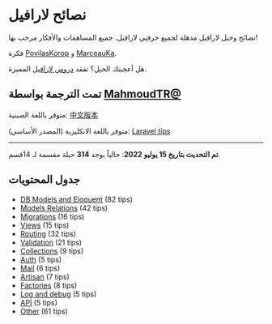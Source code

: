 # نصائح لارافيل

نصائح وحيل لارافيل مذهلة لجميع حرفيي لارافيل. جميع المساهمات والأفكار مرحب بها!

فكرة [PovilasKorop](https://github.com/PovilasKorop) و [MarceauKa](https://github.com/MarceauKa).

هل أعجبتك الحيل؟ تفقد [دروس لارافيل](https://laraveldaily.teachable.com/?utm_source=github&utm_campaign=laravel-tips) المميزة.

تمت الترجمة بواسطة [MahmoudTR@](https://github.com/Mahmoud217TR?tab=overview&from=2022-07-01&to=2022-07-15)
---

متوفر باللغة الصينية:
[中文版本](https://github.com/Lysice/laravel-tips-chinese/blob/master/README-zh.md)

متوفر باللغة الانكليزية (المصدر الأساسي):
[Laravel tips](https://github.com/LaravelDaily/laravel-tips)


---

**تم التحديث بتاريخ 15 يوليو 2022**: حالياً يوجد **314** حيلة مقسمة لـ 14قسم.

## جدول المحتويات

- [DB Models and Eloquent](DB_Models_and_Eloquent.md) (82 tips)
- [Models Relations](Models_Relations.md) (42 tips)
- [Migrations](Migrations.md) (16 tips)
- [Views](Views.md) (15 tips)
- [Routing](Routing.md) (32 tips)
- [Validation](Validation.md) (21 tips)
- [Collections](Collections.md) (9 tips)
- [Auth](Auth.md) (5 tips)
- [Mail](Mail.md) (6 tips)
- [Artisan](Artisan.md) (7 tips)
- [Factories](Factories.md) (8 tips)
- [Log and debug](Log_and_Debug.md) (5 tips)
- [API](Api.md) (5 tips)
- [Other](Other.md) (61 tips)
